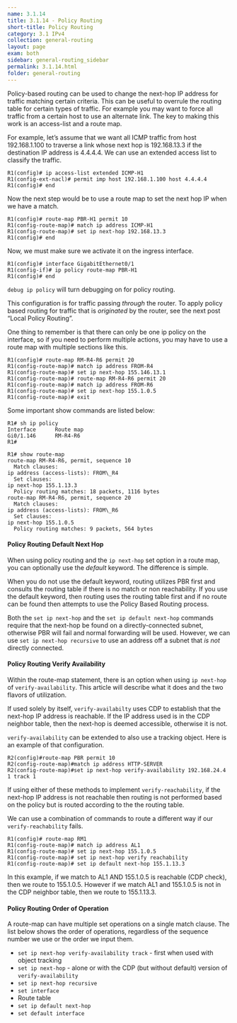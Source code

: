 ```yaml
---
name: 3.1.14
title: 3.1.14 - Policy Routing
short-title: Policy Routing
category: 3.1 IPv4
collection: general-routing
layout: page
exam: both
sidebar: general-routing_sidebar
permalink: 3.1.14.html
folder: general-routing
---
```

Policy-based routing can be used to change the next-hop IP address for traffic matching certain criteria. This can be useful to overrule the routing table for certain types of traffic. For example you may want to force all traffic from a certain host to use an alternate link. The key to making this work is an access-list and a route map.

For example, let’s assume that we want all ICMP traffic from host 192.168.1.100 to traverse a link whose next hop is 192.168.13.3 if the destination IP address is 4.4.4.4. We can use an extended access list to classify the traffic.
```
R1(config)# ip access-list extended ICMP-H1
R1(config-ext-nacl)# permit imp host 192.168.1.100 host 4.4.4.4
R1(config)# end
```
Now the next step would be to use a route map to set the next hop IP when we have a match.
```
R1(config)# route-map PBR-H1 permit 10
R1(config-route-map)# match ip address ICMP-H1
R1(config-route-map)# set ip next-hop 192.168.13.3
R1(config)# end
```
Now, we must make sure we activate it on the ingress interface.
```
R1(config)# interface GigabitEthernet0/1
R1(config-if)# ip policy route-map PBR-H1
R1(config)# end
```

`debug ip policy` will turn debugging on for policy routing.

This configuration is for traffic passing *through* the router. To apply policy based routing for traffic that is *originated* by the router, see the next post “Local Policy Routing”.

One thing to remember is that there can only be one ip policy on the interface, so if you need to perform multiple actions, you may have to use a route map with multiple sections like this.
```
R1(config)# route-map RM-R4-R6 permit 20
R1(config-route-map)# match ip address FROM-R4
R1(config-route-map)# set ip next-hop 155.146.13.1
R1(config-route-map)# route-map RM-R4-R6 permit 20
R1(config-route-map)# match ip address FROM-R6
R1(config-route-map)# set ip next-hop 155.1.0.5
R1(config-route-map)# exit
```

Some important show commands are listed below:
```
R1# sh ip policy
Interface      Route map
Gi0/1.146      RM-R4-R6
R1#
```
```
R1# show route-map
route-map RM-R4-R6, permit, sequence 10
  Match clauses:
ip address (access-lists): FROM\_R4
  Set clauses:
ip next-hop 155.1.13.3
  Policy routing matches: 18 packets, 1116 bytes
route-map RM-R4-R6, permit, sequence 20
  Match clauses:
ip address (access-lists): FROM\_R6
  Set clauses:
ip next-hop 155.1.0.5
  Policy routing matches: 9 packets, 564 bytes
```

#### Policy Routing Default Next Hop
When using policy routing and the `ip next-hop` set option in a route map, you can optionally use the *default* keyword. The difference is simple.

When you do not use the default keyword, routing utilizes PBR first and consults the routing table if there is no match or non reachability. If you use the default keyword, then routing uses the routing table first and if no route can be found then attempts to use the Policy Based Routing process.

Both the `set ip next-hop` and the `set ip default next-hop` commands require that the next-hop be found on a directly-connected subnet, otherwise PBR will fail and normal forwarding will be used. However, we can use `set ip next-hop recursive` to use an address off a subnet that *is not* directly connected.

#### Policy Routing Verify Availability
Within the route-map statement, there is an option when using `ip next-hop` of `verify-availability`. This article will describe what it does and the two flavors of utilization.

If used solely by itself, `verify-availabilty` uses CDP to establish that the next-hop IP address is reachable. If the IP address used is in the CDP neighbor table, then the next-hop is deemed accessible, otherwise it is not.

`verify-availability` can be extended to also use a tracking object. Here is an example of that configuration.
```
R2(config)#route-map PBR permit 10
R2(config-route-map)#match ip address HTTP-SERVER
R2(config-route-map)#set ip next-hop verify-availability 192.168.24.4 1 track 1
```

If using either of these methods to implement `verify-reachability`, if the next-hop IP address is not reachable then routing is not performed based on the policy but is routed according to the the routing table.

We can use a combination of commands to route a different way if our `verify-reachability` fails.
```
R1(config)# route-map RM1
R1(config-route-map)# match ip address AL1
R1(config-route-map)# set ip next-hop 155.1.0.5
R1(config-route-map)# set ip next-hop verify reachability
R1(config-route-map)# set ip default next-hop 155.1.13.3
```
In this example, if we match to AL1 AND 155.1.0.5 is reachable (CDP check), then we route to 155.1.0.5. However if we match AL1 and 155.1.0.5 is not in the CDP neighbor table, then we route to 155.1.13.3.

#### Policy Routing Order of Operation
A route-map can have multiple set operations on a single match clause. The list below shows the order of operations, regardless of the sequence number we use or the order we input them.
- `set ip next-hop verify-availability track` - first when used with object tracking
- `set ip next-hop` - alone or with the CDP (but without default) version of `verify-availability`
- `set ip next-hop recursive`
- `set interface`
- Route table
- `set ip default next-hop`
- `set default interface`
